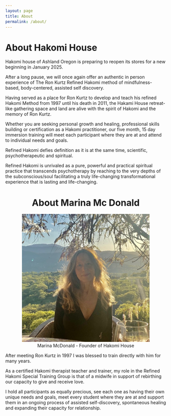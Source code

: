 ```yaml
---
layout: page
title: About
permalink: /about/
---
```

# About Hakomi House

Hakomi house of Ashland Oregon is preparing to reopen its stores for a new beginning in January 2025. 

After a long pause, we will once again offer an authentic in person experience of The Ron Kurtz Refined Hakomi method of mindfulness-based, body-centered, assisted self discovery. 

Having served as a place for Ron Kurtz to develop and teach his refined Hakomi Method from 1997 until his death in 2011, the Hakami House retreat-like gathering space and land are alive with the spirit of Hakomi and the memory of Ron Kurtz.

Whether you are seeking personal growth and healing, professional skills building or certification as a Hakomi practitioner, our five month, 15 day immersion training will meet each participant where they are at and attend to individual needs and goals.

Refined Hakomi defies definition as it is at the same time, scientific, psychotherapeutic and spiritual. 

Refined Hakomi is unrivaled as a pure, powerful and practical spiritual practice that transcends psychotherapy by reaching to the very depths of the subconscious/soul facilitating a truly life-changing transformational experience that is lasting and life-changing.


   <center>
   <h1>About Marina Mc Donald</h1>
   <div style="width: 100%; max-width: 30rem;">
    <figure>
        <img src="/marinamcdonald.jpg" alt="Marina McDonald - Founder of Hakomi House">
        <figcaption>
            Marina McDonald - Founder of Hakomi House
        </figcaption>
    </figure>
    </div>
    </center>
After meeting Ron Kurtz in 1997 I was blessed to train directly with him for many years. 

As a certified Hakomi therapist teacher and trainer, my role in the Refined Hakomi Special Training Group is that of a midwife in support of rebirthing our capacity to give and receive love. 

I hold all participants as equally precious, see each one as having their own unique needs and goals, meet every student where they are at and support them in an ongoing process of assisted self-discovery, spontaneous healing and expanding their capacity for relationship.
